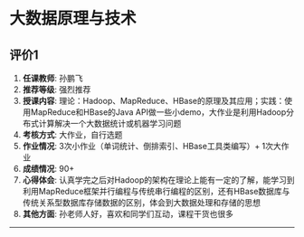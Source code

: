 # 大数据原理与技术

## 评价1

1. **任课教师**: 孙鹏飞
2. **推荐等级**: 强烈推荐
3. **授课内容**: 理论：Hadoop、MapReduce、HBase的原理及其应用；实践：使用MapReduce和HBase的Java API做一些小demo，大作业是利用Hadoop分布式计算解决一个大数据统计或机器学习问题
4. **考核方式**: 大作业，自行选题
5. **作业情况**: 3次小作业（单词统计、倒排索引、HBase工具类编写）+ 1次大作业
6. **成绩情况**: 90+
7. **心得体会**: 认真学完之后对Hadoop的架构在理论上能有一定的了解，能学习到利用MapReduce框架并行编程与传统串行编程的区别，还有HBase数据库与传统关系型数据库存储数据的区别，体会到大数据处理和存储的思想
8. **其他方面**: 孙老师人好，喜欢和同学们互动，课程干货也很多

---
